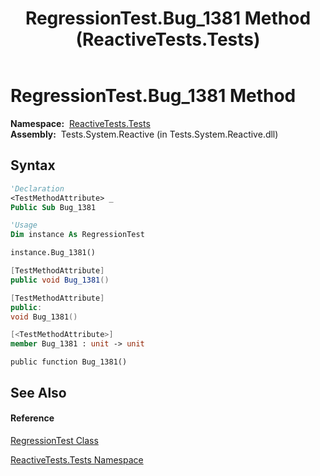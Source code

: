 ﻿---
title: RegressionTest.Bug_1381 Method  (ReactiveTests.Tests)
TOCTitle: Bug_1381 Method
ms:assetid: M:ReactiveTests.Tests.RegressionTest.Bug_1381
ms:mtpsurl: https://msdn.microsoft.com/en-us/library/reactivetests.tests.regressiontest.bug_1381(v=VS.103)
ms:contentKeyID: 36620869
ms.date: 06/28/2011
mtps_version: v=VS.103
f1_keywords:
- ReactiveTests.Tests.RegressionTest.Bug_1381
dev_langs:
- CSharp
- JScript
- VB
- FSharp
- c++
---

# RegressionTest.Bug\_1381 Method

**Namespace:**  [ReactiveTests.Tests](hh289046\(v=vs.103\).md)  
**Assembly:**  Tests.System.Reactive (in Tests.System.Reactive.dll)

## Syntax

``` vb
'Declaration
<TestMethodAttribute> _
Public Sub Bug_1381
```

``` vb
'Usage
Dim instance As RegressionTest

instance.Bug_1381()
```

``` csharp
[TestMethodAttribute]
public void Bug_1381()
```

``` c++
[TestMethodAttribute]
public:
void Bug_1381()
```

``` fsharp
[<TestMethodAttribute>]
member Bug_1381 : unit -> unit 
```

``` jscript
public function Bug_1381()
```

## See Also

#### Reference

[RegressionTest Class](hh288966\(v=vs.103\).md)

[ReactiveTests.Tests Namespace](hh289046\(v=vs.103\).md)

